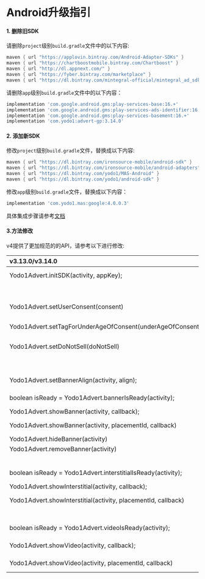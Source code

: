 # Android升级指引

#### 1. 删除旧SDK

请删除`project`级别`build.gradle`文件中的以下内容:

```groovy
maven { url "https://applovin.bintray.com/Android-Adapter-SDKs" }
maven { url "https://chartboostmobile.bintray.com/Chartboost" }
maven { url "http://dl.appnext.com/" }
maven { url "https://fyber.bintray.com/marketplace" }
maven { url "https://dl.bintray.com/mintegral-official/mintegral_ad_sdk_android_for_oversea" }
```

请删除`app`级别`build.gradle`文件中的以下内容：

```groovy
implementation 'com.google.android.gms:play-services-base:16.+'
implementation 'com.google.android.gms:play-services-ads-identifier:16.+'
implementation 'com.google.android.gms:play-services-basement:16.+'
implementation 'com.yodo1:advert-gp:3.14.0'
```

#### 2. 添加新SDK

修改`project`级别`build.gradle`文件，替换成以下内容:

```groovy
maven { url "https://dl.bintray.com/ironsource-mobile/android-sdk" }
maven { url "https://dl.bintray.com/ironsource-mobile/android-adapters" }
maven { url "https://dl.bintray.com/yodo1/MAS-Android" }
maven { url "https://dl.bintray.com/yodo1/android-sdk" }
```

修改`app`级别`build.gradle`文件，替换成以下内容：

```groovy
implementation 'com.yodo1.mas:google:4.0.0.3'
```

具体集成步骤请参考[文档](https://github.com/Yodo1Games/MAS-Documents/blob/upgrade-guide/markdowns/integration-android.md#the-integration-steps)

#### 3.方法修改

v4提供了更加规范的的API，请参考以下进行修改:


|  v3.13.0/v3.14.0               | v4.+                             |
|  :----------------------------  | :-----------------------------  |
| Yodo1Advert.initSDK(activity, appKey); | **Yodo1Mas.getInstance().init(Activity activity, String appId);** |
|  | **Yodo1Mas.getInstance().init(Activity activity, String appId, InitListener listener);** |
| Yodo1Advert.setUserConsent(consent) | **Yodo1Mas.getInstance().setGDPR(userConsent);** |
||**Yodo1Mas.getInstance().isGDPRUserConsent();**|
| Yodo1Advert.setTagForUnderAgeOfConsent(underAgeOfConsent) | **Yodo1Mas.getInstance().setCOPPA(ageRestricted);** |
||**Yodo1Mas.getInstance().isCOPPAAgeRestricted();**|
| Yodo1Advert.setDoNotSell(doNotSell) | **Yodo1Mas.getInstance().setCCPA(doNotSell);** |
||**Yodo1Mas.getInstance().isCCPADoNotSell();**|
|   | **Yodo1Mas.getInstance().setBannerListener** |
| Yodo1Advert.setBannerAlign(activity, align); | **Yodo1Mas.getInstance().showBannerAd(activity, align);** |
|  boolean isReady = Yodo1Advert.bannerIsReady(activity);  | boolean isLoaded = **Yodo1Mas.getInstance().isBannerAdLoaded();** |
|  Yodo1Advert.showBanner(activity, callback);  | **Yodo1Mas.getInstance().showBannerAd(activity);** |
|Yodo1Advert.showBanner(activity, placementId,  callback)|**Yodo1Mas.getInstance().showBannerAd(activity, placement);**|
|Yodo1Advert.hideBanner(activity)|**Yodo1Mas.getInstance().dismissBannerAd();**|
|Yodo1Advert.removeBanner(activity)|**Yodo1Mas.getInstance().dismissBannerAd(true);**|
|    | **Yodo1Mas.getInstance().setInterstitialListener** |
|  boolean isReady = Yodo1Advert.interstitialIsReady(activity);  | boolean isLoaded = **Yodo1Mas.getInstance().isInterstitialAdLoaded();** |
|  Yodo1Advert.showInterstitial(activity, callback);  | **Yodo1Mas.getInstance().showInterstitialAd(activity);** |
|Yodo1Advert.showInterstitial(activity, placementId,  callback)|**Yodo1Mas.getInstance().showInterstitialAd(activity, placement);**|
|    | **Yodo1Mas.getInstance().setRewardListener** |
|  boolean isReady = Yodo1Advert.videoIsReady(activity);  | boolean isLoaded = **Yodo1Mas.getInstance().isRewardedAdLoaded();** |
|  Yodo1Advert.showVideo(activity, callback);  | **Yodo1Mas.getInstance().showRewardedAd(Activity activity);** |
|Yodo1Advert.showVideo(activity, placementId,  callback)|**Yodo1Mas.getInstance().showRewardedAd(activity, placement);**|
